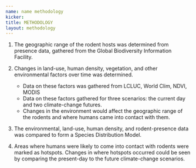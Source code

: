 ```yaml
---
name: name methodology
kicker:
title: METHODOLOGY
layout: methodology
---
```



1) The geographic range of the rodent hosts was determined from presence data, gathered from the Global Biodiversity Information Facility.
   
2) Changes in land-use, human density, vegetation, and other environmental factors over time was determined.
   - Data on these factors was gathered from LCLUC, World Clim, NDVI, MODIS
   - Data on these factors gathered for three scenarios: the current day and two climate-change futures.
   - Changes in the environment would affect the geographic range of the rodents and where humans came into contact with them.
     
3) The environmental, land-use, human density, and rodent-presence data was compared to form a Species Distribution Model.
   
4) Areas where humans were likely to come into contact with rodents were marked as hotspots. Changes in where hotspots occurred could be seen by comparing the present-day to the future climate-change scenarios.
